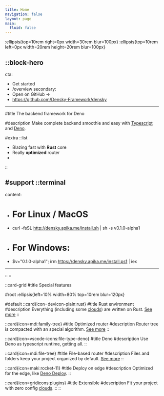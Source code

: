 ```yaml
---
title: Home
navigation: false
layout: page
main:
  fluid: false
---
```


:ellipsis{top=10rem right=0px width=30rem blur=100px}
:ellipsis{top=10rem left=0px width=20rem height=20rem blur=100px}

::block-hero
---
cta:
  - Get started
  - /overview
secondary:
  - Open on GitHub →
  - https://github.com/Densky-Framework/densky
---

#title
The backend framework for Deno

#description
Make complete backend smoothie and easy with [Typescript](https://typescriptlang.org) and [Deno](https://deno.land).

#extra
  ::list
  - Blazing fast with **Rust** core
  - Really **optimized** router
  - 
  ::

#support
  ::terminal
  ---
  content:
  - # For Linux / MacOS
  - curl -fsSL http://densky.apika.me/install.sh | sh -s v0.1.0-alpha1
  - # For Windows:
  - $v="0.1.0-alpha1"; irm https://densky.apika.me/install.ps1 | iex
  ---
  ::
::

::card-grid
#title
Special features

#root
:ellipsis{left=10% width=80% top=10rem blur=120px}

#default
  ::card{icon=devicon-plain:rust}
  #title
  Rust environment
  #description
  Everything (including some [clouds](/clouds)) are written on Rust. [See more](/advanced/rust)
  ::

  ::card{icon=mdi:family-tree}
  #title
  Optimized router
  #description
  Router tree is compacted with an special algorithm. [See more](/advanced/router)
  ::

  ::card{icon=vscode-icons:file-type-deno}
  #title
  Deno
  #description
  Use Deno as typescript runtime, getting all.
  ::

  ::card{icon=mdi:file-tree}
  #title
  File-based router
  #description
  Files and folders keep your project organized by default. [See more](/routing)
  ::

  ::card{icon=maki:rocket-11}
  #title
  Deploy on edge
  #description
  Optimized for the edge, like [Deno Deploy](https://deploy.deno.land).
  ::

  ::card{icon=gridicons:plugins}
  #title
  Extensible
  #description
  Fit your project with zero config [clouds](/clouds).
  ::
::
